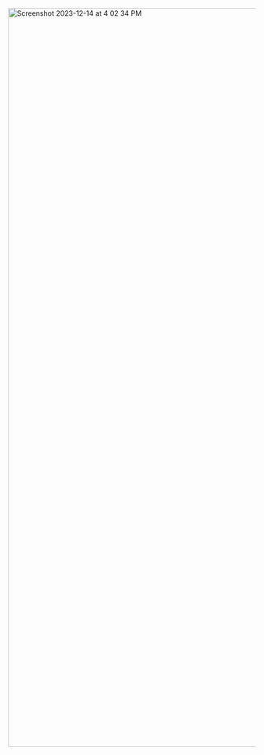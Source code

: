 <img width="1500" alt="Screenshot 2023-12-14 at 4 02 34 PM" src="https://github.com/AlbersSoftware/chatApp/assets/65799182/cf19963e-72a6-44ee-b2e7-902723993d14">
